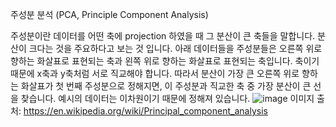 주성분 분석 (PCA, Principle Component Analysis)

주성분이란 데이터를 어떤 축에 projection 하였을 때 그 분산이 큰 축들을 말합니다. 분산이 크다는 것을 주요하다고 보는 것 입니다.
아래 데이터들을 주성분들은 오른쪽 위로 향하는 화살표로 표현되는 축과 왼쪽 위로 향하는 화살표로 표현되는 축입니다. 축이기 때문에 x축과 y축처럼 서로 직교해야 합니다. 따라서 분산이 가장 큰 오른쪽 위로 향하는 화살표가 첫 번째 주성분으로 정해지면, 이 주성분과 직교한 축 중 가장 분산이 큰 선을 찾습니다. 예시의 데이터는 이차원이기 때문에 정해져 있습니다.
![image](https://user-images.githubusercontent.com/11609881/112843195-4aadac00-90dd-11eb-8b6d-f81a1e87cbdf.png)
이미지 출처: https://en.wikipedia.org/wiki/Principal_component_analysis



<!--stackedit_data:
eyJoaXN0b3J5IjpbLTE3OTk2ODU1MjgsLTE4OTc3NDYxMDhdfQ
==
-->